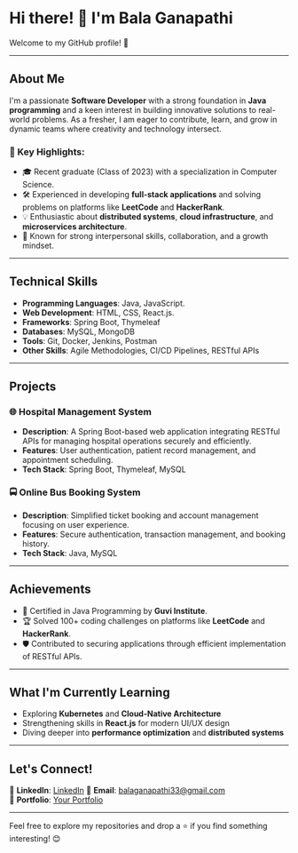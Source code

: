 # Hi there! 👋 I'm Bala Ganapathi  

Welcome to my GitHub profile! 🚀  

---

## About Me  

I'm a passionate **Software Developer** with a strong foundation in **Java programming** and a keen interest in building innovative solutions to real-world problems. As a fresher, I am eager to contribute, learn, and grow in dynamic teams where creativity and technology intersect.

### 🌟 Key Highlights:
- 🎓 Recent graduate (Class of 2023) with a specialization in Computer Science.  
- 🛠 Experienced in developing **full-stack applications** and solving problems on platforms like **LeetCode** and **HackerRank**.  
- 💡 Enthusiastic about **distributed systems**, **cloud infrastructure**, and **microservices architecture**.  
- 🤝 Known for strong interpersonal skills, collaboration, and a growth mindset.  

---

## Technical Skills  

- **Programming Languages**: Java, JavaScript.
- **Web Development**: HTML, CSS, React.js.
- **Frameworks**: Spring Boot, Thymeleaf  
- **Databases**: MySQL, MongoDB  
- **Tools**: Git, Docker, Jenkins, Postman  
- **Other Skills**: Agile Methodologies, CI/CD Pipelines, RESTful APIs  

---

## Projects  

### 🌐 **Hospital Management System**
- **Description**: A Spring Boot-based web application integrating RESTful APIs for managing hospital operations securely and efficiently.  
- **Features**: User authentication, patient record management, and appointment scheduling.  
- **Tech Stack**: Spring Boot, Thymeleaf, MySQL  

### 🚍 **Online Bus Booking System**
- **Description**: Simplified ticket booking and account management focusing on user experience.  
- **Features**: Secure authentication, transaction management, and booking history.  
- **Tech Stack**: Java, MySQL  

---

## Achievements  

- 📜 Certified in Java Programming by **Guvi Institute**.  
- 🏆 Solved 100+ coding challenges on platforms like **LeetCode** and **HackerRank**.  
- 🛡 Contributed to securing applications through efficient implementation of RESTful APIs.  

---

## What I'm Currently Learning  

- Exploring **Kubernetes** and **Cloud-Native Architecture**  
- Strengthening skills in **React.js** for modern UI/UX design  
- Diving deeper into **performance optimization** and **distributed systems**  

---

## Let's Connect!  

💼 **LinkedIn**: [LinkedIn](https://www.linkedin.com/in/balaganapathitech-/)
📧 **Email**:    balaganapathi33@gmail.com  
📂 **Portfolio**: [Your Portfolio](https://yourportfolio.com)  

---

Feel free to explore my repositories and drop a ⭐ if you find something interesting! 😊  
